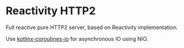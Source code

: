 # Reactivity HTTP2

Full reactive pure HTTP2 server, based on Reactivity implementation.

Use [kotlinx-coroutines-io](https://github.com/Kotlin/kotlinx.coroutines/tree/master/core/kotlinx-coroutines-io) for asynchronous IO using NIO.
